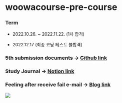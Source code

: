 # woowacourse-pre-course

### Term

- 2022.10.26. ~ 2022.11.22. (1차 합격)

- 2022.12.17 (최종 코딩 테스트 불합격)

### 5th submission documents -> <a href="https://github.com/bmong4mong0318/for_wooteco"> Github link</a>

### Study Journal -> <a href="https://www.notion.so/5-5cebe270b51b4e02ba2aa5a0947e235e"> Notion link</a>

### Feeling after receive fail e-mail -> <a href="https://blog.naver.com/ydh3579/222968297084"> Blog link</a>

<img src="https://techblog.woowahan.com/wp-content/uploads/2022/10/%E1%84%8B%E1%85%AE%E1%84%8B%E1%85%A1%E1%84%92%E1%85%A1%E1%86%AB%E1%84%90%E1%85%A6%E1%84%8F%E1%85%B3%E1%84%8F%E1%85%A9%E1%84%89%E1%85%B3-5%E1%84%80%E1%85%B5-%E1%84%92%E1%85%A9%E1%86%BC%E1%84%87%E1%85%A9%E1%84%91%E1%85%A9%E1%84%89%E1%85%B3%E1%84%90%E1%85%A5_out-714x1000.jpg">



